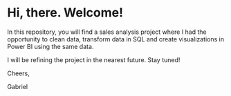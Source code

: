# Hi, there. Welcome!

In this repository, you will find a sales analysis project where I had the opportunity to clean data, transform data in SQL and create visualizations in Power BI using the same data. 

I will be refining the project in the nearest future. Stay tuned!

Cheers, 

Gabriel
